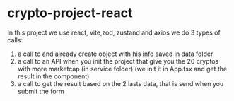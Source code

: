 # crypto-project-react
 
In this project we use react, vite,zod, zustand and axios
we do 3 types of calls:
1) a call to and already create object with his info saved in data folder
2) a call to an API when you init the project that give you the 20 cryptos with more marketcap (in service folder) (we init it in App.tsx and get the result in the component)
3) a call to get the result based on the 2 lasts data, that is send when you submit the form